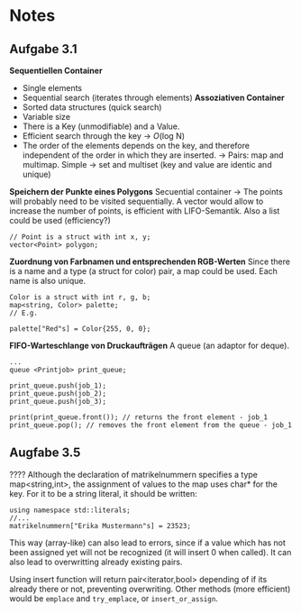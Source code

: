 # Notes
## Aufgabe 3.1
**Sequentiellen Container**
- Single elements
- Sequential search (iterates through elements)
**Assoziativen Container**
- Sorted data structures (quick search)
- Variable size
- There is a Key (unmodifiable) and a Value.
- Efficient search through the key -> *O*(log N)
- The order of the elements depends on the key, and therefore independent of the order in which they are inserted.
-> Pairs: map and multimap. Simple -> set and multiset (key and value are identic and unique)


**Speichern der Punkte eines Polygons**
Secuential container -> The points will probably need to be visited sequentially. A vector would allow to increase the number of points, is efficient with LIFO-Semantik. Also a list could be used (efficiency?)
```
// Point is a struct with int x, y;
vector<Point> polygon;
```
**Zuordnung von Farbnamen und entsprechenden RGB-Werten**
Since there is a name and a type (a struct for color) pair, a map could be used. Each name is also unique.
```
Color is a struct with int r, g, b;
map<string, Color> palette;
// E.g.

palette["Red"s] = Color{255, 0, 0};
```
**FIFO-Warteschlange von Druckaufträgen**
A queue (an adaptor for deque).
```
...
queue <Printjob> print_queue;

print_queue.push(job_1);  
print_queue.push(job_2);  
print_queue.push(job_3);  
 
print(print_queue.front()); // returns the front element - job_1
print_queue.pop(); // removes the front element from the queue - job_1

```

## Augfabe 3.5
????
Although the declaration of matrikelnummern specifies a type map<string,int>, the assignment of values to the map uses char* for the key. For it to be a string literal, it should be written:
```
using namespace std::literals;
//...
matrikelnummern["Erika Mustermann"s] = 23523;
```
This way (array-like) can also lead to errors, since if a value which has not been assigned yet will not be recognized (it will insert 0 when called). It can also lead to overwritting already existing pairs.

Using insert function will return pair<iterator,bool> depending of if its already there or not, preventing overwriting. Other methods (more efficient) would be `emplace` and `try_emplace`, or `insert_or_assign`.